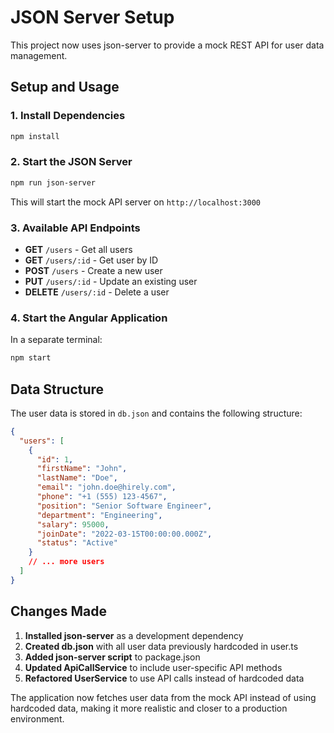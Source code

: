 # JSON Server Setup

This project now uses json-server to provide a mock REST API for user data management.

## Setup and Usage

### 1. Install Dependencies

```bash
npm install
```

### 2. Start the JSON Server

```bash
npm run json-server
```

This will start the mock API server on `http://localhost:3000`

### 3. Available API Endpoints

- **GET** `/users` - Get all users
- **GET** `/users/:id` - Get user by ID
- **POST** `/users` - Create a new user
- **PUT** `/users/:id` - Update an existing user
- **DELETE** `/users/:id` - Delete a user

### 4. Start the Angular Application

In a separate terminal:

```bash
npm start
```

## Data Structure

The user data is stored in `db.json` and contains the following structure:

```json
{
  "users": [
    {
      "id": 1,
      "firstName": "John",
      "lastName": "Doe",
      "email": "john.doe@hirely.com",
      "phone": "+1 (555) 123-4567",
      "position": "Senior Software Engineer",
      "department": "Engineering",
      "salary": 95000,
      "joinDate": "2022-03-15T00:00:00.000Z",
      "status": "Active"
    }
    // ... more users
  ]
}
```

## Changes Made

1. **Installed json-server** as a development dependency
2. **Created db.json** with all user data previously hardcoded in user.ts
3. **Added json-server script** to package.json
4. **Updated ApiCallService** to include user-specific API methods
5. **Refactored UserService** to use API calls instead of hardcoded data

The application now fetches user data from the mock API instead of using hardcoded data, making it more realistic and closer to a production environment.
